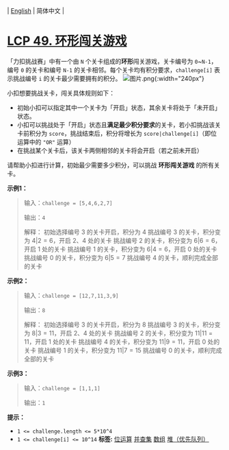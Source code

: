 | [English](README_EN.md) | 简体中文 |

# [LCP 49. 环形闯关游戏](https://leetcode.cn/problems/K8GULz)
「力扣挑战赛」中有一个由 `N` 个关卡组成的**环形**闯关游戏，关卡编号为 `0`~`N-1`，编号 `0` 的关卡和编号 `N-1` 的关卡相邻。每个关卡均有积分要求，`challenge[i]` 表示挑战编号 `i` 的关卡最少需要拥有的积分。
![图片.png](https://pic.leetcode-cn.com/1630392170-ucncVS-%E5%9B%BE%E7%89%87.png){:width="240px"}


小扣想要挑战关卡，闯关具体规则如下：

- 初始小扣可以指定其中一个关卡为「开启」状态，其余关卡将处于「未开启」状态。
- 小扣可以挑战处于「开启」状态且**满足最少积分要求**的关卡，若小扣挑战该关卡前积分为 `score`，挑战结束后，积分将增长为 `score|challenge[i]`（即位运算中的 `"OR"` 运算）
- 在挑战某个关卡后，该关卡两侧相邻的关卡将会开启（若之前未开启）

请帮助小扣进行计算，初始最少需要多少积分，可以挑战 **环形闯关游戏** 的所有关卡。

**示例1：**

> 输入：`challenge = [5,4,6,2,7]`
>
> 输出：`4`
> 
> 解释： 初始选择编号 3 的关卡开启，积分为 4
>挑战编号 3 的关卡，积分变为 $4 | 2 = 6$，开启 2、4 处的关卡
>挑战编号 2 的关卡，积分变为 $6 | 6 = 6$，开启 1 处的关卡
>挑战编号 1 的关卡，积分变为 $6 | 4 = 6$，开启 0 处的关卡
>挑战编号 0 的关卡，积分变为 $6 | 5 = 7$
>挑战编号 4 的关卡，顺利完成全部的关卡


**示例2：**

> 输入：`challenge = [12,7,11,3,9]`
>
> 输出：`8`
>
> 解释： 初始选择编号 3 的关卡开启，积分为 8
>挑战编号 3 的关卡，积分变为 $8 | 3 = 11$，开启 2、4 处的关卡
>挑战编号 2 的关卡，积分变为 $11 | 11 = 11$，开启 1 处的关卡
>挑战编号 4 的关卡，积分变为 $11 | 9 = 11$，开启 0 处的关卡
>挑战编号 1 的关卡，积分变为 $11 | 7 = 15$
>挑战编号 0 的关卡，顺利完成全部的关卡

**示例3：**

> 输入：`challenge = [1,1,1]`
>
> 输出：`1`

**提示：** 
- `1 <= challenge.length <= 5*10^4`
- `1 <= challenge[i] <= 10^14`
**标签:**  [位运算](https://leetcode.cn/tag/bit-manipulation) [并查集](https://leetcode.cn/tag/union-find) [数组](https://leetcode.cn/tag/array) [堆（优先队列）](https://leetcode.cn/tag/heap-priority-queue) 